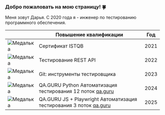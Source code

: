 ### Добро пожаловать на мою страницу! :four_leaf_clover:

Меня зовут Дарья. С 2020 года я - инженер по тестированию программного обеспечения.</br>

|  | Повышение квалификации | Год |
| -- | -- | -- |
| ![Медалька](https://demo.wfstudio.ru/uploads/medal.png) | Сертификат ISTQB | 2021 |
| ![Медалька](https://demo.wfstudio.ru/uploads/medal.png) | Тестирование REST API | 2022 |
| ![Медалька](https://demo.wfstudio.ru/uploads/medal.png) | Git: инструменты тестировщика | 2023 |
| ![Медалька](https://demo.wfstudio.ru/uploads/medal.png) | QA.GURU  Python  Автоматизация тестирования 12 поток [qa.guru](https://qa.guru) | 2024 |
| ![Медалька](https://demo.wfstudio.ru/uploads/medal.png) | QA.GURU  JS + Playwright  Автоматизация тестирования 3 поток [qa.guru](https://qa.guru) | 2025|
